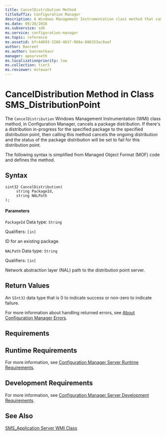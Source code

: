 ```yaml
---
title: CancelDistribution Method
titleSuffix: Configuration Manager
description: A Windows Management Instrumentation class method that cancels a package distribution.
ms.date: 09/20/2016
ms.subservice: sdk
ms.service: configuration-manager
ms.topic: reference
ms.assetid: bfc44693-3266-461f-988a-886333ac9aaf
author: Banreet
ms.author: banreetkaur
manager: apoorvseth
ms.localizationpriority: low
ms.collection: tier3
ms.reviewer: mstewart
---
```

# CancelDistribution Method in Class SMS_DistributionPoint
The `CancelDistribution` Windows Management Instrumentation (WMI) class method, in Configuration Manager, cancels a package distribution. If there's a distribution in-progress for the specified package to the specified distribution point, then calling this method cancels the ongoing distribution and the status of the package distribution will be set to fail for this distribution point.

 The following syntax is simplified from Managed Object Format (MOF) code and defines the method.

## Syntax

```
sint32 CancelDistribution(
     string PackageId,
     string NALPath
);
```

#### Parameters
 `PackageId`
 Data type: `String`

 Qualifiers: `[in]`

 ID for an existing package.

 `NALPath`
 Data type: `String`

 Qualifiers: `[in]`

 Network abstraction layer (NAL) path to the distribution point server.

## Return Values
 An  `SInt32` data type that is 0 to indicate success or non-zero to indicate failure.

 For more information about handling returned errors, see [About Configuration Manager Errors](../../../../../develop/core/understand/about-configuration-manager-errors.md).

## Requirements

## Runtime Requirements
 For more information, see [Configuration Manager Server Runtime Requirements](../../../../../develop/core/reqs/server-runtime-requirements.md).

## Development Requirements
 For more information, see [Configuration Manager Server Development Requirements](../../../../../develop/core/reqs/server-development-requirements.md).

## See Also
 [SMS_Application Server WMI Class](../../../../../develop/reference/apps/sms_application-server-wmi-class.md)
